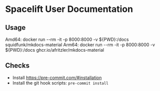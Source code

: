 # Spacelift User Documentation

## Usage

Amd64: docker run --rm -it -p 8000:8000 -v ${PWD}:/docs squidfunk/mkdocs-material
Arm64: docker run --rm -it -p 8000:8000 -v ${PWD}:/docs ghcr.io/afritzler/mkdocs-material

## Checks

- Install https://pre-commit.com/#installation
- Install the git hook scripts: `pre-commit install`
